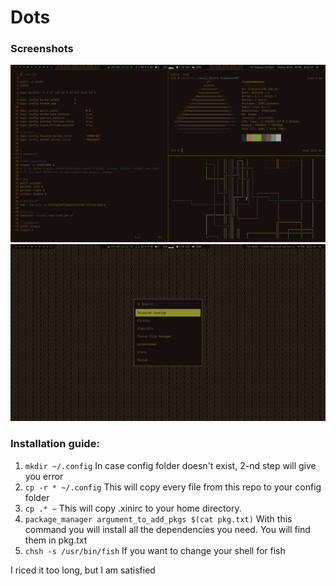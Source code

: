 # Dots

### Screenshots
![screenshot, lol](./screen.png)
![another one](./screenshot.png)

### Installation guide:
1. `mkdir ~/.config`
In case config folder doesn't exist, 2-nd step will give you error
2. `cp -r * ~/.config`
This will copy every file from this repo to your config folder
3. `cp .* ~`
This will copy .xinirc to your home directory.
4. `package_manager argument_to_add_pkgs $(cat pkg.txt)`
With this command you will install all the dependencies you need.
You will find them in pkg.txt
5. `chsh -s /usr/bin/fish`
If you want to change your shell for fish

I riced it too long, but I am satisfied
